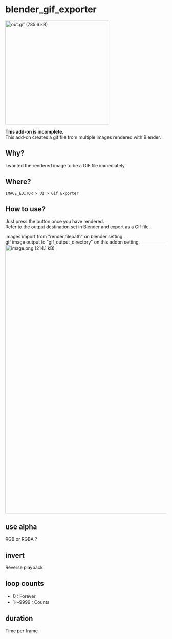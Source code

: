 # blender_gif_exporter
<img width="324" alt="out.gif (785.6 kB)" src="https://img.esa.io/uploads/production/attachments/9489/2020/07/16/78640/aa99aad6-f6cf-4e43-a991-5aeb8c2d68f2.gif">  

**This add-on is incomplete.**  
This add-on creates a gif file from multiple images rendered with Blender.

## Why?
I wanted the rendered image to be a GIF file immediately.  

## Where?
`IMAGE_EDITOR > UI > Gif Exporter`

## How to use?
Just press the button once you have rendered.  
Refer to the output destination set in Blender and export as a Gif file.  

images import from "render.filepath" on blender setting.  
gif image output to "gif_output_directory" on this addon setting.  
<img width="840" alt="image.png (214.1 kB)" src="https://img.esa.io/uploads/production/attachments/9489/2020/07/16/78640/e4f16a5d-0fe7-4fd4-a206-47b8690140a6.png">
## use alpha
RGB or RGBA ?
## invert
Reverse playback
## loop counts
- 0 : Forever
- 1～9999 : Counts
## duration
Time per frame

